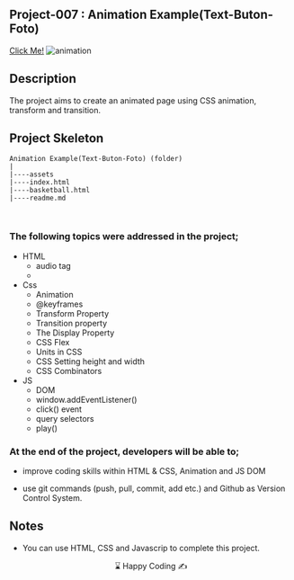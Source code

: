 ## Project-007 : Animation Example(Text-Buton-Foto)

[Click Me!]( https://kaplanh.github.io/text-btn-foto--animation/)
![animation](https://github.com/kaplanh/text-btn-foto--animation/assets/101884444/b33676a2-ca16-4f48-a06c-a1ee8f59cfb2)


## Description

The project aims to create an animated page using CSS animation, transform and transition.


## Project Skeleton

```
Animation Example(Text-Buton-Foto) (folder)
|
|----assets
|----index.html
|----basketball.html
|----readme.md



```

### The following topics were addressed in the project;

-   HTML
    - audio tag
    - 
-   Css
    -   Animation
    -   @keyframes 
    -   Transform Property
    -   Transition property
    -   The Display Property
    -   CSS Flex
    -   Units in CSS
    -   CSS Setting height and width
    -   CSS Combinators
-   JS
    - DOM
    - window.addEventListener()
    - click() event
    - query selectors
    -  play()


### At the end of the project, developers will be able to;

-   improve coding skills within HTML & CSS, Animation and JS DOM

-   use git commands (push, pull, commit, add etc.) and Github as Version Control System.

## Notes

-   You can use HTML, CSS  and Javascrip to complete this project.

<center> ⌛ Happy Coding  ✍ </center>
